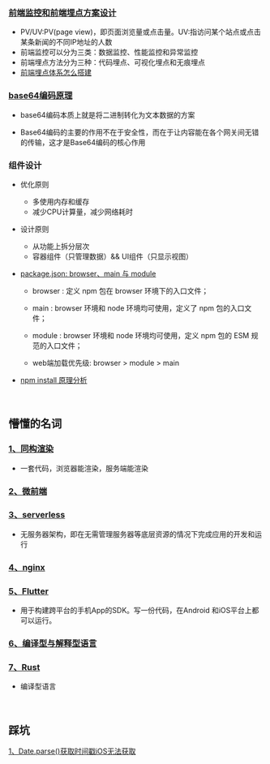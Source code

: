 ### [前端监控和前端埋点方案设计](https://github.com/forthealllight/blog/issues/23) 

  * PV/UV:PV(page view)，即页面浏览量或点击量。UV:指访问某个站点或点击某条新闻的不同IP地址的人数
  * 前端监控可以分为三类：数据监控、性能监控和异常监控
  * 前端埋点方法分为三种：代码埋点、可视化埋点和无痕埋点
  * [前端埋点体系怎么搭建](https://github.com/closertb/closertb.github.io/issues/46)

### [base64编码原理](https://juejin.cn/post/6844903663459106829)

   * base64编码本质上就是将二进制转化为文本数据的方案
   
   * Base64编码的主要的作用不在于安全性，而在于让内容能在各个网关间无错的传输，这才是Base64编码的核心作用

### 组件设计
* 优化原则
  * 多使用内存和缓存
  * 减少CPU计算量，减少网络耗时
* 设计原则
  * 从功能上拆分层次
  * 容器组件（只管理数据）&& UI组件（只显示视图）
  
* [package.json: browser、main 与 module](https://juejin.cn/post/6844903862977953806)
  
  * browser : 定义 npm 包在 browser 环境下的入口文件；
  * main : browser 环境和 node 环境均可使用，定义了 npm 包的入口文件；
  * module : browser 环境和 node 环境均可使用，定义 npm 包的 ESM 规范的入口文件；
     
  * web端加载优先级: browser > module > main 

* [npm install 原理分析](https://cloud.tencent.com/developer/article/1555982) 
  
  

<br/>

## 懵懂的名词

### [1、同构渲染](https://juejin.cn/post/6844903512296390664)

* 一套代码，浏览器能渲染，服务端能渲染

### [2、微前端](https://tech.meituan.com/2020/02/27/meituan-waimai-micro-frontends-practice.html)

### [3、serverless](https://cloud.tencent.com/developer/article/1672933)

* 无服务器架构，即在无需管理服务器等底层资源的情况下完成应用的开发和运行


### [4、nginx](https://juejin.cn/post/6844904129987526663)
   

### [5、Flutter](https://www.jianshu.com/p/51e989500ca3)

* 用于构建跨平台的手机App的SDK。写一份代码，在Android 和iOS平台上都可以运行。


### [6、编译型与解释型语言](https://www.tspweb.com/key/%E7%BC%96%E8%AF%91%E8%AF%AD%E8%A8%80.html)


### [7、Rust](https://zhuanlan.zhihu.com/p/62057547)

* 编译型语言


<br/>

## 踩坑
[1、Date.parse()获取时间戳iOS无法获取](https://blog.csdn.net/mayuko2012/article/details/78181484?spm=1001.2101.3001.6661.1&utm_medium=distribute.pc_relevant_t0.none-task-blog-2%7Edefault%7ECTRLIST%7ERate-1-78181484-blog-91863886.pc_relevant_3mothn_strategy_recovery&depth_1-utm_source=distribute.pc_relevant_t0.none-task-blog-2%7Edefault%7ECTRLIST%7ERate-1-78181484-blog-91863886.pc_relevant_3mothn_strategy_recovery&utm_relevant_index=1)

